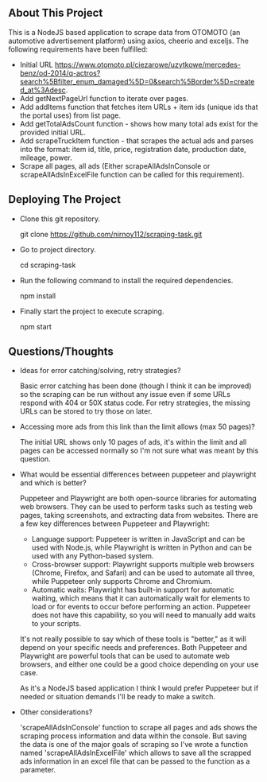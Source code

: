 ## About This Project

This is a NodeJS based application to scrape data from OTOMOTO (an automotive advertisement platform) using axios, cheerio and exceljs. The following requirements have been fulfilled:

-   Initial URL https://www.otomoto.pl/ciezarowe/uzytkowe/mercedes-benz/od-2014/q-actros?search%5Bfilter_enum_damaged%5D=0&search%5Border%5D=created_at%3Adesc.
-   Add getNextPageUrl function to iterate over pages.
-   Add addItems function that fetches item URLs + item ids (unique ids that the portal uses) from list page.
-   Add getTotalAdsCount function - shows how many total ads exist for the provided initial URL.
-   Add scrapeTruckItem function - that scrapes the actual ads and parses into the format: item id, title, price, registration date, production date, mileage, power.
-   Scrape all pages, all ads (Either scrapeAllAdsInConsole or scrapeAllAdsInExcelFile function can be called for this requirement).

## Deploying The Project

-   Clone this git repository.

    git clone https://github.com/nirnoy112/scraping-task.git

-   Go to project directory.

    cd scraping-task

-   Run the following command to install the required dependencies.

    npm install

-   Finally start the project to execute scraping.

    npm start

## Questions/Thoughts

-   Ideas for error catching/solving, retry strategies?

    Basic error catching has been done (though I think it can be improved) so the scraping can be run without any issue even if some URLs respond with 404 or 50X status code. For retry strategies, the missing URLs can be stored to try those on later.

-   Accessing more ads from this link than the limit allows (max 50 pages)?

    The initial URL shows only 10 pages of ads, it's within the limit and all pages can be accessed normally so I'm not sure what was meant by this question.

-   What would be essential differences between puppeteer and playwright and which is better?

    Puppeteer and Playwright are both open-source libraries for automating web browsers. They can be used to perform tasks such as testing web pages, taking screenshots, and extracting data from websites. There are a few key differences between Puppeteer and Playwright:

    -   Language support: Puppeteer is written in JavaScript and can be used with Node.js, while Playwright is written in Python and can be used with any Python-based system.
    -   Cross-browser support: Playwright supports multiple web browsers (Chrome, Firefox, and Safari) and can be used to automate all three, while Puppeteer only supports Chrome and Chromium.
    -   Automatic waits: Playwright has built-in support for automatic waiting, which means that it can automatically wait for elements to load or for events to occur before performing an action. Puppeteer does not have this capability, so you will need to manually add waits to your scripts.

    It's not really possible to say which of these tools is "better," as it will depend on your specific needs and preferences. Both Puppeteer and Playwright are powerful tools that can be used to automate web browsers, and either one could be a good choice depending on your use case.

    As it's a NodeJS based application I think I would prefer Puppeteer but if needed or situation demands I'll be ready to make a switch.

-   Other considerations?

    'scrapeAllAdsInConsole' function to scrape all pages and ads shows the scraping process information and data within the console. But saving the data is one of the major goals of scraping so I've wrote a function named 'scrapeAllAdsInExcelFile' which allows to save all the scrapped ads information in an excel file that can be passed to the function as a parameter.
